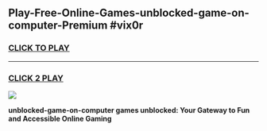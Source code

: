 
## Play-Free-Online-Games-unblocked-game-on-computer-Premium #vix0r
<h3>
<a href="https://premium.freeplayer.one?title=unblocked-game-on-computer&ref=8M">CLICK TO PLAY</a></h3>
<hr>

<h3>
<a href="https://premium.freeplayer.one?title=unblocked-game-on-computer&ref=8M">CLICK 2 PLAY</a>
  
</h3>

<a href="https://premium.freeplayer.one?title=unblocked-game-on-computer&ref=8M"><img src="https://clearcache.store/games.png"></a>


**unblocked-game-on-computer games unblocked: Your Gateway to Fun and Accessible Online Gaming**
